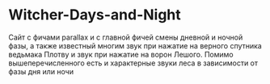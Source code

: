 # Witcher-Days-and-Night
 
Сайт с фичами parallax и с главной фичей смены дневной и ночной фазы, а также известный многим звук при нажатие на верного спутника ведьмака Плотву и звук при нажатие на ворон Лешого. Помимо вышеперечисленного есть и характерные звуки леса в зависимости от фазы дня или ночи
